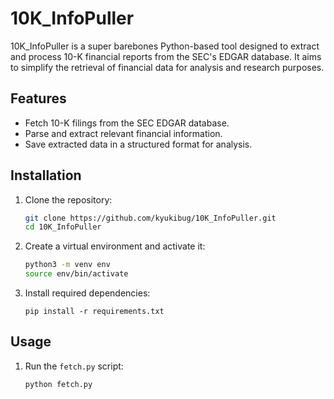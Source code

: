 # 10K_InfoPuller

10K_InfoPuller is a super barebones Python-based tool designed to extract and process 10-K financial reports from the SEC's EDGAR database. It aims to simplify the retrieval of financial data for analysis and research purposes.

## Features

- Fetch 10-K filings from the SEC EDGAR database.
- Parse and extract relevant financial information.
- Save extracted data in a structured format for analysis.

## Installation

1. Clone the repository:
   ```bash
   git clone https://github.com/kyukibug/10K_InfoPuller.git
   cd 10K_InfoPuller
   ```

2. Create a virtual environment and activate it:
   ```bash
   python3 -m venv env
   source env/bin/activate
   ```

3. Install required dependencies:
   ```
   pip install -r requirements.txt
   ```

## Usage

1. Run the `fetch.py` script:
   ```
   python fetch.py
   ```
